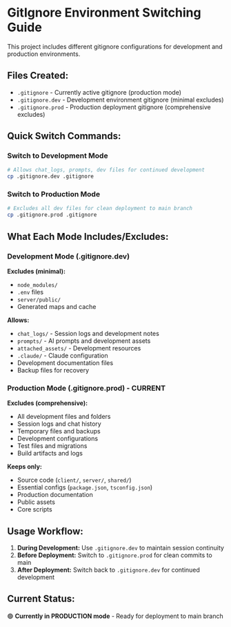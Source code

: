 # GitIgnore Environment Switching Guide

This project includes different gitignore configurations for development and production environments.

## Files Created:
- `.gitignore` - Currently active gitignore (production mode)
- `.gitignore.dev` - Development environment gitignore (minimal excludes)
- `.gitignore.prod` - Production deployment gitignore (comprehensive excludes)

## Quick Switch Commands:

### Switch to Development Mode
```bash
# Allows chat_logs, prompts, dev files for continued development
cp .gitignore.dev .gitignore
```

### Switch to Production Mode
```bash
# Excludes all dev files for clean deployment to main branch
cp .gitignore.prod .gitignore
```

## What Each Mode Includes/Excludes:

### Development Mode (.gitignore.dev)
**Excludes (minimal):**
- `node_modules/`
- `.env` files
- `server/public/`
- Generated maps and cache

**Allows:**
- `chat_logs/` - Session logs and development notes
- `prompts/` - AI prompts and development assets
- `attached_assets/` - Development resources
- `.claude/` - Claude configuration
- Development documentation files
- Backup files for recovery

### Production Mode (.gitignore.prod) - CURRENT
**Excludes (comprehensive):**
- All development files and folders
- Session logs and chat history
- Temporary files and backups
- Development configurations
- Test files and migrations
- Build artifacts and logs

**Keeps only:**
- Source code (`client/`, `server/`, `shared/`)
- Essential configs (`package.json`, `tsconfig.json`)
- Production documentation
- Public assets
- Core scripts

## Usage Workflow:

1. **During Development:** Use `.gitignore.dev` to maintain session continuity
2. **Before Deployment:** Switch to `.gitignore.prod` for clean commits to main
3. **After Deployment:** Switch back to `.gitignore.dev` for continued development

## Current Status:
🟢 **Currently in PRODUCTION mode** - Ready for deployment to main branch